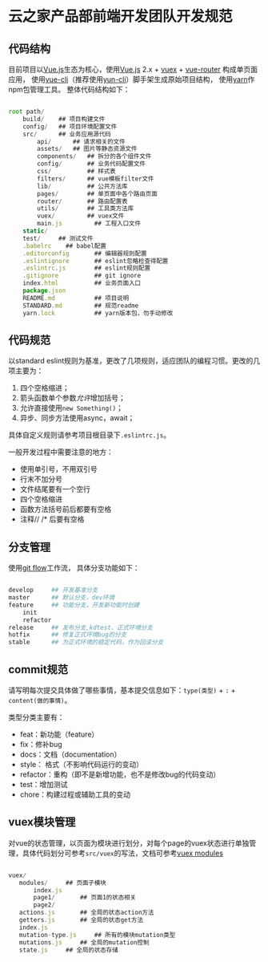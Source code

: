 # 云之家产品部前端开发团队开发规范

## 代码结构

目前项目以[Vue.js](https://vuejs.org/)生态为核心，使用[Vue.js](https://vuejs.org/) 2.x + [vuex](https://vuex.vuejs.org/zh-cn/) +
 [vue-router](http://router.vuejs.org/) 构成单页面应用，
使用[vue-cli](https://github.com/vuejs/vue-cli)（推荐使用[yun-cli](https://github.com/yun-ui/yun-cli)）脚手架生成原始项目结构，
使用[yarn](https://yarnpkg.com/)作npm包管理工具。
整体代码结构如下：

``` javascript

root path/
    build/    ## 项目构建文件
    config/   ## 项目环境配置文件
    src/      ## 业务应用源代码
        api/      ## 请求相关的文件
        assets/   ## 图片等静态资源文件
        components/   ## 拆分的各个组件文件
        config/       ## 业务代码配置文件
        css/          ## 样式表
        filters/      ## vue模板filter文件
        lib/          ## 公共方法库
        pages/        ## 单页面中各个路由页面
        router/       ## 路由配置表
        utils/        ## 工具类方法库
        vuex/         ## vuex文件
        main.js         ## 工程入口文件
    static/
    test/     ## 测试文件
    .babelrc    ## babel配置
    .editorconfig       ## 编辑器规则配置
    .eslintignore       ## eslint忽略检查得配置
    .eslintrc.js        ## eslint规则配置
    .gitignore          ## git ignore
    index.html          ## 业务页面入口
    package.json
    README.md           ## 项目说明
    STANDARD.md         ## 规范readme
    yarn.lock           ## yarn版本包，勿手动修改

```

## 代码规范

以standard eslint规则为基准，更改了几项规则，适应团队的编程习惯。更改的几项主要为：

1. 四个空格缩进；
2. 箭头函数单个参数*允许*增加括号；
3. 允许直接使用`new Something()`；
4. 异步、同步方法使用async，await；

具体自定义规则请参考项目根目录下`.eslintrc.js`。

一般开发过程中需要注意的地方：
* 使用单引号，不用双引号
* 行末不加分号
* 文件结尾要有一个空行
* 四个空格缩进
* 函数方法括号前后都要有空格
* 注释// /* 后要有空格

## 分支管理

使用[git flow](https://www.git-tower.com/learn/git/ebook/cn/command-line/advanced-topics/git-flow)工作流，
具体分支功能如下：
``` bash

develop     ## 开发基准分支
master      ## 默认分支，dev环境
feature     ## 功能分支，开发新功能时创建
    init
    refactor
release     ## 发布分支,kdtest、正式环境分支
hotfix      ## 修复正式环境bug的分支
stable      ## 为正式环境的稳定代码，作为回滚分支
```

## commit规范

请写明每次提交具体做了哪些事情，基本提交信息如下：`type(类型)` + `:` + `content(做的事情)`。

类型分类主要有：
* feat：新功能（feature）
* fix：修补bug
* docs：文档（documentation）
* style： 格式（不影响代码运行的变动）
* refactor：重构（即不是新增功能，也不是修改bug的代码变动）
* test：增加测试
* chore：构建过程或辅助工具的变动

## vuex模块管理

对vue的状态管理，以页面为模块进行划分，对每个page的vuex状态进行单独管理，具体代码划分可参考`src/vuex`的写法，文档可参考[vuex modules](https://vuex.vuejs.org/zh-cn/modules.html)

``` javascript

vuex/
   modules/     ## 页面子模块
       index.js
       page1/       ## 页面1的状态相关
       page2/
   actions.js       ## 全局的状态action方法
   getters.js       ## 全局的状态get方法
   index.js
   mutation-type.js     ## 所有的模块mutation类型
   mutations.js     ## 全局的mutation控制
   state.js     ## 全局的状态存储

```
